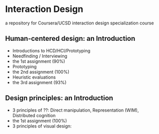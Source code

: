 # Interaction Design

a repository for Coursera/UCSD interaction design specialization course

## Human-centered design: an Introduction

* Introductions to HCD/HCI/Prototyping
* Needfinding / Interviewing
* the 1st assignment (90%)
* Prototyping
* the 2nd assignment (100%)
* Heuristic evaluations
* the 3rd assignment (93%)

## Design principles: an Introduction

* 3 principles of ??: Direct manipulation, Representation (WIM), Distributed cognition
* the 1st assignment (100%)
* 3 principles of visual design: 

